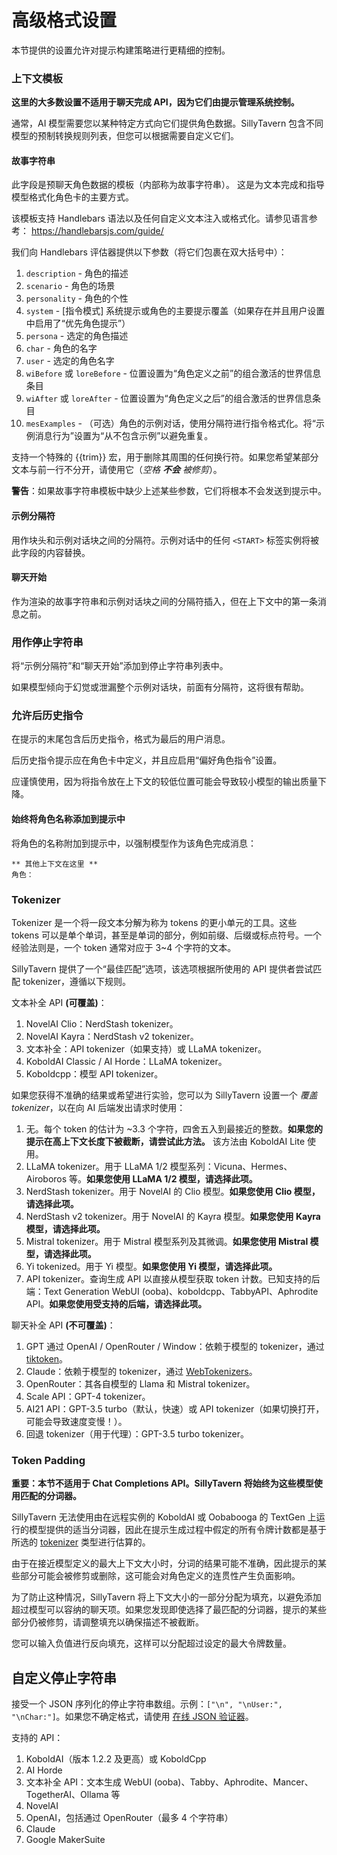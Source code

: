 # 高级格式设置

本节提供的设置允许对提示构建策略进行更精细的控制。

### 上下文模板

**这里的大多数设置不适用于聊天完成 API，因为它们由提示管理系统控制。**

通常，AI 模型需要您以某种特定方式向它们提供角色数据。SillyTavern 包含不同模型的预制转换规则列表，但您可以根据需要自定义它们。

#### 故事字符串

此字段是预聊天角色数据的模板（内部称为故事字符串）。
这是为文本完成和指导模型格式化角色卡的主要方式。

该模板支持 Handlebars 语法以及任何自定义文本注入或格式化。请参见语言参考： https://handlebarsjs.com/guide/

我们向 Handlebars 评估器提供以下参数（将它们包裹在双大括号中）：

1. `description` - 角色的描述
2. `scenario` - 角色的场景
3. `personality` - 角色的个性
4. `system` - [指令模式] 系统提示或角色的主要提示覆盖（如果存在并且用户设置中启用了“优先角色提示”）
5. `persona` - 选定的角色描述
6. `char` - 角色的名字
7. `user` - 选定的角色名字
8. `wiBefore` 或 `loreBefore` - 位置设置为“角色定义之前”的组合激活的世界信息条目
9. `wiAfter` 或 `loreAfter` - 位置设置为“角色定义之后”的组合激活的世界信息条目
10. `mesExamples` - （可选）角色的示例对话，使用分隔符进行指令格式化。将“示例消息行为”设置为“从不包含示例”以避免重复。

支持一个特殊的 \{\{trim\}\} 宏，用于删除其周围的任何换行符。如果您希望某部分文本与前一行不分开，请使用它（_空格 **不会** 被修剪_）。

**警告**：如果故事字符串模板中缺少上述某些参数，它们将根本不会发送到提示中。

#### 示例分隔符

用作块头和示例对话块之间的分隔符。示例对话中的任何 `<START>` 标签实例将被此字段的内容替换。

#### 聊天开始

作为渲染的故事字符串和示例对话块之间的分隔符插入，但在上下文中的第一条消息之前。

### 用作停止字符串

将“示例分隔符”和“聊天开始”添加到停止字符串列表中。

如果模型倾向于幻觉或泄漏整个示例对话块，前面有分隔符，这将很有帮助。

### 允许后历史指令

在提示的末尾包含后历史指令，格式为最后的用户消息。

后历史指令提示应在角色卡中定义，并且应启用“偏好角色指令”设置。

应谨慎使用，因为将指令放在上下文的较低位置可能会导致较小模型的输出质量下降。

#### 始终将角色名称添加到提示中

将角色的名称附加到提示中，以强制模型作为该角色完成消息：

```
** 其他上下文在这里 **
角色：
```

### Tokenizer

Tokenizer 是一个将一段文本分解为称为 tokens 的更小单元的工具。这些 tokens 可以是单个单词，甚至是单词的部分，例如前缀、后缀或标点符号。一个经验法则是，一个 token 通常对应于 3~4 个字符的文本。

SillyTavern 提供了一个“最佳匹配”选项，该选项根据所使用的 API 提供者尝试匹配 tokenizer，遵循以下规则。

文本补全 API **(可覆盖)**：

1. NovelAI Clio：NerdStash tokenizer。
2. NovelAI Kayra：NerdStash v2 tokenizer。
3. 文本补全：API tokenizer（如果支持）或 LLaMA tokenizer。
4. KoboldAI Classic / AI Horde：LLaMA tokenizer。
5. Koboldcpp：模型 API tokenizer。

如果您获得不准确的结果或希望进行实验，您可以为 SillyTavern 设置一个 *覆盖 tokenizer*，以在向 AI 后端发出请求时使用：

1. 无。每个 token 的估计为 ~3.3 个字符，四舍五入到最接近的整数。**如果您的提示在高上下文长度下被截断，请尝试此方法。** 该方法由 KoboldAI Lite 使用。
2. LLaMA tokenizer。用于 LLaMA 1/2 模型系列：Vicuna、Hermes、Airoboros 等。**如果您使用 LLaMA 1/2 模型，请选择此项。**
3. NerdStash tokenizer。用于 NovelAI 的 Clio 模型。**如果您使用 Clio 模型，请选择此项。**
4. NerdStash v2 tokenizer。用于 NovelAI 的 Kayra 模型。**如果您使用 Kayra 模型，请选择此项。**
5. Mistral tokenizer。用于 Mistral 模型系列及其微调。**如果您使用 Mistral 模型，请选择此项。**
6. Yi tokenized。用于 Yi 模型。**如果您使用 Yi 模型，请选择此项。**
7. API tokenizer。查询生成 API 以直接从模型获取 token 计数。已知支持的后端：Text Generation WebUI (ooba)、koboldcpp、TabbyAPI、Aphrodite API。**如果您使用受支持的后端，请选择此项。**

聊天补全 API **(不可覆盖)**：

1. GPT 通过 OpenAI / OpenRouter / Window：依赖于模型的 tokenizer，通过 [tiktoken](https://github.com/openai/tiktoken)。
2. Claude：依赖于模型的 tokenizer，通过 [WebTokenizers](https://github.com/mlc-ai/tokenizers-cpp)。
3. OpenRouter：其各自模型的 Llama 和 Mistral tokenizer。
4. Scale API：GPT-4 tokenizer。
5. AI21 API：GPT-3.5 turbo（默认，快速）或 API tokenizer（如果切换打开，可能会导致速度变慢！）。
6. 回退 tokenizer（用于代理）：GPT-3.5 turbo tokenizer。

### Token Padding

**重要：本节不适用于 Chat Completions API。SillyTavern 将始终为这些模型使用匹配的分词器。**

SillyTavern 无法使用由在远程实例的 KoboldAI 或 Oobabooga 的 TextGen 上运行的模型提供的适当分词器，因此在提示生成过程中假定的所有令牌计数都是基于所选的 [tokenizer](#tokenizer) 类型进行估算的。

由于在接近模型定义的最大上下文大小时，分词的结果可能不准确，因此提示的某些部分可能会被修剪或删除，这可能会对角色定义的连贯性产生负面影响。

为了防止这种情况，SillyTavern 将上下文大小的一部分分配为填充，以避免添加超过模型可以容纳的聊天项。如果您发现即使选择了最匹配的分词器，提示的某些部分仍被修剪，请调整填充以确保描述不被截断。

您可以输入负值进行反向填充，这样可以分配超过设定的最大令牌数量。

## 自定义停止字符串

接受一个 JSON 序列化的停止字符串数组。示例：`["\n", "\nUser:", "\nChar:"]`。如果您不确定格式，请使用 [在线 JSON 验证器](https://jsonlint.com/)。

支持的 API：

1. KoboldAI（版本 1.2.2 及更高）或 KoboldCpp
2. AI Horde
3. 文本补全 API：文本生成 WebUI (ooba)、Tabby、Aphrodite、Mancer、TogetherAI、Ollama 等
4. NovelAI
5. OpenAI，包括通过 OpenRouter（最多 4 个字符串）
6. Claude
7. Google MakerSuite